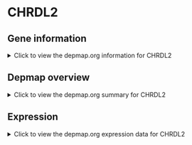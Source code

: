 <h1>CHRDL2</h1>

<h2>Gene information</h2>
<details>
  <summary>Click to view the depmap.org information for CHRDL2</summary>
  <p><a href="https://depmap.org/portal/gene/CHRDL2?tab=about" target="_BLANK">Open page in a new tab...</a></p>
  <iframe src="https://depmap.org/portal/gene/CHRDL2?tab=about" style="border:none;width:100%;height:800px"></iframe>
</details>

<h2>Depmap overview</h2>
<details>
  <summary>Click to view the depmap.org summary for CHRDL2</summary>
  <p><a href="https://depmap.org/portal/gene/CHRDL2?tab=overview" target="_BLANK">Open page in a new tab...</a></p>
  <iframe src="https://depmap.org/portal/gene/CHRDL2?tab=overview" style="border:none;width:100%;height:800px"></iframe>
</details>

<h2>Expression</h2>
<details>
  <summary>Click to view the depmap.org expression data for CHRDL2</summary>
  <p><a href="https://depmap.org/portal/gene/CHRDL2?tab=characterization" target="_BLANK">Open page in a new tab...</a></p>
  <iframe src="https://depmap.org/portal/gene/CHRDL2?tab=characterization" style="border:none;width:100%;height:800px"></iframe>
</details>


<!--
<h2>Reactome Pathway diagram</h2>
<details>
  <summary>Click to view the Reactome pathway for CHRDL2</summary>
  <p><a href="PURL" target="_BLANK">Open page in a new tab...</a></p>
  PNAME
</details>
-->


